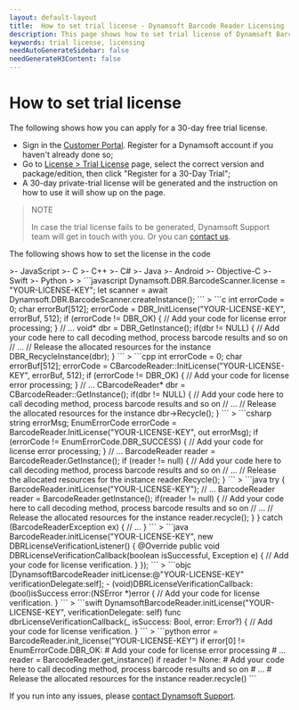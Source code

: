 ```yaml
---
layout: default-layout
title:  How to set trial license - Dynamsoft Barcode Reader Licensing
description: This page shows how to set trial license of Dynamsoft Barcode Reader.
keywords: trial license, licensing
needAutoGenerateSidebar: false
needGenerateH3Content: false
---
```


# How to set trial license

The following shows how you can apply for a 30-day free trial license.

- Sign in the [Customer Portal](https://www.dynamsoft.com/customer/index?utm_source=docs&product=dbr). Register for a Dynamsoft account if you haven't already done so;
- Go to [License > Trial License](https://www.dynamsoft.com/customer/license/trialLicense?utm_source=docs&product=dbr) page, select the correct version and package/edition, then click "Register for a 30-Day Trial";
- A 30-day private-trial license will be generated and the instruction on how to use it will show up on the page.

> NOTE
>
> In case the trial license fails to be generated, Dynamsoft Support team will get in touch with you. Or you can [contact us](https://www.dynamsoft.com/company/contact/).

The following shows how to set the license in the code

<div class="sample-code-prefix template2"></div>
   >- JavaScript
   >- C
   >- C++
   >- C#
   >- Java
   >- Android
   >- Objective-C
   >- Swift
   >- Python
   >
>
```javascript
Dynamsoft.DBR.BarcodeScanner.license = "YOUR-LICENSE-KEY";
let scanner = await Dynamsoft.DBR.BarcodeScanner.createInstance();
```
>
```c
int errorCode = 0;
char errorBuf[512];
errorCode = DBR_InitLicense("YOUR-LICENSE-KEY", errorBuf, 512);
if (errorCode != DBR_OK)
{
    // Add your code for license error processing;
}
// ...
void* dbr = DBR_GetInstance();
if(dbr != NULL)
{
    // Add your code here to call decoding method, process barcode results and so on
    // ...
    // Release the allocated resources for the instance
    DBR_RecycleInstance(dbr);
}
```
>
```cpp
int errorCode = 0;
char errorBuf[512];
errorCode = CBarcodeReader::InitLicense("YOUR-LICENSE-KEY", errorBuf, 512);
if (errorCode != DBR_OK)
{
    // Add your code for license error processing;
}
// ...
CBarcodeReader* dbr = CBarcodeReader::GetInstance();
if(dbr != NULL)
{
    // Add your code here to call decoding method, process barcode results and so on
    // ...
    // Release the allocated resources for the instance
    dbr->Recycle();
}
```
>
```csharp
string errorMsg;
EnumErrorCode errorCode = BarcodeReader.InitLicense("YOUR-LICENSE-KEY", out errorMsg);
if (errorCode != EnumErrorCode.DBR_SUCCESS)
{
    // Add your code for license error processing;
}
// ...
BarcodeReader reader = BarcodeReader.GetInstance();
if (reader != null)
{
    // Add your code here to call decoding method, process barcode results and so on
    // ...
    // Release the allocated resources for the instance
    reader.Recycle();
}
```
>
```java
try {
    BarcodeReader.initLicense("YOUR-LICENSE-KEY");
    // ...
    BarcodeReader reader = BarcodeReader.getInstance();
    if(reader != null)
    {
        // Add your code here to call decoding method, process barcode results and so on
        // ...
        // Release the allocated resources for the instance
        reader.recycle();
    }
} catch (BarcodeReaderException ex) {
    // ...
}
```
>
```java
BarcodeReader.initLicense("YOUR-LICENSE-KEY", new DBRLicenseVerificationListener() {
  @Override
  public void DBRLicenseVerificationCallback(boolean isSuccessful, Exception e) {
    // Add your code for license verification.
  }
});
```
>
```objc
[DynamsoftBarcodeReader initLicense:@"YOUR-LICENSE-KEY" verificationDelegate:self];
- (void)DBRLicenseVerificationCallback:(bool)isSuccess error:(NSError *)error
{
  // Add your code for license verification.
}
```
>
```swift
DynamsoftBarcodeReader.initLicense("YOUR-LICENSE-KEY", verificationDelegate: self)
func dbrLicenseVerificationCallback(_ isSuccess: Bool, error: Error?)
{
  // Add your code for license verification.
}
```
>
```python
error = BarcodeReader.init_license("YOUR-LICENSE-KEY")
if error[0] != EnumErrorCode.DBR_OK:
    # Add your code for license error processing
# ...
reader = BarcodeReader.get_instance()
if reader != None:
    # Add your code here to call decoding method, process barcode results and so on
    # ...
    # Release the allocated resources for the instance
    reader.recycle()
```

If you run into any issues, please [contact Dynamsoft Support](https://www.dynamsoft.com/company/customer-service/#contact).

<br />
<br />
<br />
<br />